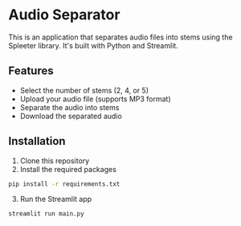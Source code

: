 # Audio Separator

This is an application that separates audio files into stems using the Spleeter library. It's built with Python and
Streamlit.

## Features

- Select the number of stems (2, 4, or 5)
- Upload your audio file (supports MP3 format)
- Separate the audio into stems
- Download the separated audio

## Installation

1. Clone this repository
2. Install the required packages

```bash
pip install -r requirements.txt
```

3. Run the Streamlit app

```bash
streamlit run main.py
```
